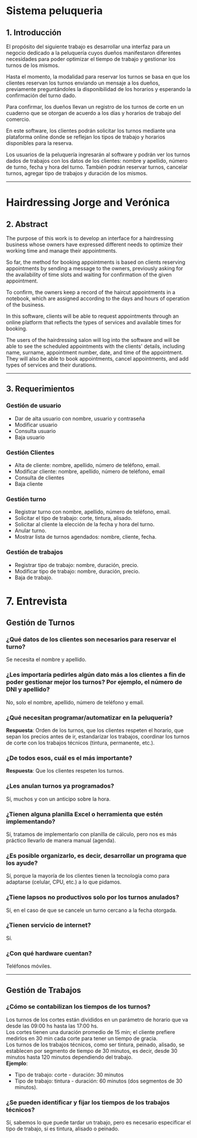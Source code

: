 # Sistema peluqueria

## 1. Introducción
El propósito del siguiente trabajo es desarrollar una interfaz para un negocio dedicado a la peluquería cuyos dueños manifestaron diferentes necesidades para poder optimizar el tiempo de trabajo y gestionar los turnos de los mismos.

Hasta el momento, la modalidad para reservar los turnos se basa en que los clientes reservan los turnos enviando un mensaje a los dueños, previamente preguntándoles la disponibilidad de los horarios y esperando la confirmación del turno dado.

Para confirmar, los dueños llevan un registro de los turnos de corte en un cuaderno que se otorgan de acuerdo a los días y horarios de trabajo del comercio.

En este software, los clientes podrán solicitar los turnos mediante una plataforma online donde se reflejan los tipos de trabajo y horarios disponibles para la reserva.

Los usuarios de la peluquería ingresarán al software y podrán ver los turnos dados de trabajos con los datos de los clientes: nombre y apellido, número de turno, fecha y hora del turno. También podrán reservar turnos, cancelar turnos, agregar tipo de trabajos y duración de los mismos.

---

# Hairdressing Jorge and Verónica

## 2. Abstract
The purpose of this work is to develop an interface for a hairdressing business whose owners have expressed different needs to optimize their working time and manage their appointments.

So far, the method for booking appointments is based on clients reserving appointments by sending a message to the owners, previously asking for the availability of time slots and waiting for confirmation of the given appointment.

To confirm, the owners keep a record of the haircut appointments in a notebook, which are assigned according to the days and hours of operation of the business.

In this software, clients will be able to request appointments through an online platform that reflects the types of services and available times for booking.

The users of the hairdressing salon will log into the software and will be able to see the scheduled appointments with the clients' details, including name, surname, appointment number, date, and time of the appointment. They will also be able to book appointments, cancel appointments, and add types of services and their durations.

---

## 3. Requerimientos

### Gestión de usuario
- Dar de alta usuario con nombre, usuario y contraseña
- Modificar usuario
- Consulta usuario
- Baja usuario 

### Gestión Clientes
- Alta de cliente: nombre, apellido, número de teléfono, email.
- Modificar cliente: nombre, apellido, número de teléfono, email
- Consulta de clientes 
- Baja cliente

### Gestión turno 
- Registrar turno con nombre, apellido, número de teléfono, email. 
- Solicitar el tipo de trabajo: corte, tintura, alisado. 
- Solicitar al cliente la elección de la fecha y hora del turno.
- Anular turno. 
- Mostrar lista de turnos agendados: nombre, cliente, fecha.

### Gestión de trabajos
- Registrar tipo de trabajo: nombre, duración, precio. 
- Modificar tipo de trabajo: nombre, duración, precio. 
- Baja de trabajo.


# 7. Entrevista

## Gestión de Turnos

### ¿Qué datos de los clientes son necesarios para reservar el turno?
Se necesita el nombre y apellido.

### ¿Les importaría pedirles algún dato más a los clientes a fin de poder gestionar mejor los turnos? Por ejemplo, el número de DNI y apellido?
No, solo el nombre, apellido, número de teléfono y email.

### ¿Qué necesitan programar/automatizar en la peluquería?
**Respuesta**: Orden de los turnos, que los clientes respeten el horario, que sepan los precios antes de ir, estandarizar los trabajos, coordinar los turnos de corte con los trabajos técnicos (tintura, permanente, etc.).

### ¿De todos esos, cuál es el más importante?
**Respuesta**: Que los clientes respeten los turnos.

### ¿Les anulan turnos ya programados?
Sí, muchos y con un anticipo sobre la hora.

### ¿Tienen alguna planilla Excel o herramienta que estén implementando?
Sí, tratamos de implementarlo con planilla de cálculo, pero nos es más práctico llevarlo de manera manual (agenda).

### ¿Es posible organizarlo, es decir, desarrollar un programa que los ayude?
Sí, porque la mayoría de los clientes tienen la tecnología como para adaptarse (celular, CPU, etc.) a lo que pidamos.

### ¿Tiene lapsos no productivos solo por los turnos anulados?
Sí, en el caso de que se cancele un turno cercano a la fecha otorgada.

### ¿Tienen servicio de internet?
Sí.

### ¿Con qué hardware cuentan?
Teléfonos móviles.

---

## Gestión de Trabajos

### ¿Cómo se contabilizan los tiempos de los turnos?
Los turnos de los cortes están divididos en un parámetro de horario que va desde las 09:00 hs hasta las 17:00 hs.  
Los cortes tienen una duración promedio de 15 min; el cliente prefiere medirlos en 30 min cada corte para tener un tiempo de gracia.  
Los turnos de los trabajos técnicos, como ser tintura, peinado, alisado, se establecen por segmento de tiempo de 30 minutos, es decir, desde 30 minutos hasta 120 minutos dependiendo del trabajo.  
**Ejemplo**: 
- Tipo de trabajo: corte - duración: 30 minutos
- Tipo de trabajo: tintura - duración: 60 minutos (dos segmentos de 30 minutos).

### ¿Se pueden identificar y fijar los tiempos de los trabajos técnicos?
Sí, sabemos lo que puede tardar un trabajo, pero es necesario especificar el tipo de trabajo, si es tintura, alisado o peinado.

